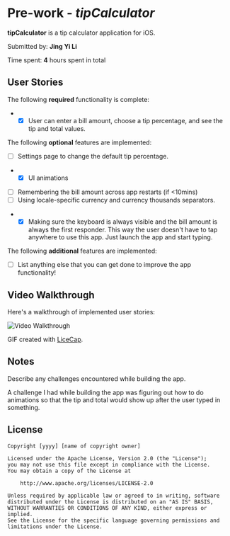# Pre-work - *tipCalculator*

**tipCalculator** is a tip calculator application for iOS.

Submitted by: **Jing Yi Li**

Time spent: **4** hours spent in total

## User Stories

The following **required** functionality is complete:

* -[x] User can enter a bill amount, choose a tip percentage, and see the tip and total values.

The following **optional** features are implemented:
* [ ] Settings page to change the default tip percentage.
* -[x] UI animations
* [ ] Remembering the bill amount across app restarts (if <10mins)
* [ ] Using locale-specific currency and currency thousands separators.
* -[x] Making sure the keyboard is always visible and the bill amount is always the first responder. This way the user doesn't have to tap anywhere to use this app. Just launch the app and start typing.

The following **additional** features are implemented:

- [ ] List anything else that you can get done to improve the app functionality!

## Video Walkthrough 

Here's a walkthrough of implemented user stories:

<img src='http://i.imgur.com/link/to/your/gif/file.gif' title='Video Walkthrough' width='' alt='Video Walkthrough' />

GIF created with [LiceCap](http://www.cockos.com/licecap/).

## Notes

Describe any challenges encountered while building the app.

A challenge I had while building the app was figuring out how to do animations so that the tip and total would show up after the user typed in something.

## License

    Copyright [yyyy] [name of copyright owner]

    Licensed under the Apache License, Version 2.0 (the "License");
    you may not use this file except in compliance with the License.
    You may obtain a copy of the License at

        http://www.apache.org/licenses/LICENSE-2.0

    Unless required by applicable law or agreed to in writing, software
    distributed under the License is distributed on an "AS IS" BASIS,
    WITHOUT WARRANTIES OR CONDITIONS OF ANY KIND, either express or implied.
    See the License for the specific language governing permissions and
    limitations under the License.
